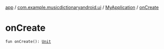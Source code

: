 [app](../../index.md) / [com.example.musicdictionaryandroid.ui](../index.md) / [MyApplication](index.md) / [onCreate](./on-create.md)

# onCreate

`fun onCreate(): `[`Unit`](https://kotlinlang.org/api/latest/jvm/stdlib/kotlin/-unit/index.html)